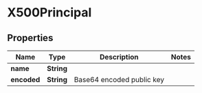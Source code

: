 

# X500Principal


## Properties

| Name | Type | Description | Notes |
|------------ | ------------- | ------------- | -------------|
|**name** | **String** |  |  |
|**encoded** | **String** | Base64 encoded public key |  |



